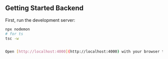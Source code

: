
## Getting Started Backend

First, run the development server:

```bash
npx nodemon
# for ts
tsc -w


Open [http://localhost:4000](http://localhost:4000) with your browser to see the result.

